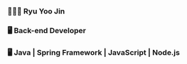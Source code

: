 ### 👩🏻‍💻 Ryu Yoo Jin
### 🖥️ Back-end Developer
### 🖥️ Java | Spring Framework | JavaScript | Node.js

<!--
**yyj9434/yyj9434** is a ✨ _special_ ✨ repository because its `README.md` (this file) appears on your GitHub profile.

Here are some ideas to get you started:

- 🔭 I’m currently working on ...
- 🌱 I’m currently learning ...
- 👯 I’m looking to collaborate on ...
- 🤔 I’m looking for help with ...
- 💬 Ask me about ...
- 📫 How to reach me: ...
- 😄 Pronouns: ...
- ⚡ Fun fact: ...
-->
